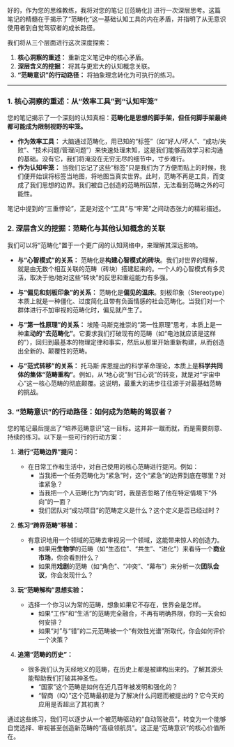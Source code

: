 好的，作为您的思维教练，我将对您的笔记 [[范畴化]] 进行一次深层思考。这篇笔记的精髓在于揭示了“范畴化”这一基础认知工具的内在矛盾，并指明了从无意识使用者到自觉驾驭者的成长路径。

我们将从三个层面进行这次深度探索：
1.  **核心洞察的重述：** 重新定义笔记中的核心矛盾。
2.  **深层含义的挖掘：** 将其与更宏大的认知概念关联。
3.  **“范畴意识”的行动路径：** 将抽象理念转化为可执行的练习。

---

### 1. 核心洞察的重述：从“效率工具”到“认知牢笼”

您的笔记揭示了一个深刻的认知真相：**范畴化是思想的脚手架，但任何脚手架最终都可能成为限制视野的牢笼。**

*   **作为效率工具：** 大脑通过范畴化，用已知的“标签”（如“好人/坏人”、“成功/失败”、“技术问题/管理问题”）来快速处理未知，这是我们能够高效学习和沟通的基础。没有它，我们将淹没在无穷无尽的细节中，寸步难行。
*   **作为认知牢笼：** 当我们忘记了这些“标签”只是我们为了方便而贴上的时候，我们便开始误将标签当地图，将地图当真实世界。此时，范畴不再是工具，而变成了我们思想的边界。我们被自己创造的范畴所囚禁，无法看到范畴之外的可能性。

笔记中提到的“三重悖论”，正是对这个“工具”与“牢笼”之间动态张力的精彩描述。

### 2. 深层含义的挖掘：范畴化与其他认知概念的关联

我们可以将“范畴化”置于一个更广阔的认知网络中，来理解其深远影响。

*   **与“心智模式”的关系：** 范畴化是**构建心智模式的砖块**。我们对世界的理解，就是由无数个相互关联的范畴（砖块）搭建起来的。一个人的心智模式有多灵活，取决于他/她对这些“砖块”的反思和重组能力有多强。

*   **与“偏见和刻板印象”的关系：** 范畴化是**偏见的温床**。刻板印象（Stereotype）本质上就是一种僵化、过度简化且带有负面情感的社会范畴化。当我们对一个群体进行不加审视的范畴化时，偏见就产生了。

*   **与“第一性原理”的关系：** 埃隆·马斯克推崇的“第一性原理”思考，本质上是一种**主动的“去范畴化”**。它要求我们打破现有的范畴（如“电池就应该是这样的”），回归到最基本的物理定律和事实，然后从那里开始重新构建，从而创造出全新的、颠覆性的范畴。

*   **与“范式转移”的关系：** 托马斯·库恩提出的科学革命理论，本质上是**科学共同体的集体“范畴重构”**。例如，从“地心说”到“日心说”的转变，就是对“宇宙中心”这一核心范畴的彻底颠覆。这说明，最重大的进步往往源于对最基础范畴的挑战。

### 3. “范畴意识”的行动路径：如何成为范畴的驾驭者？

您的笔记最后提出了“培养范畴意识”这一目标。这并非一蹴而就，而是需要刻意、持续的练习。以下是一些可行的行动方案：

1.  **进行“范畴边界”提问：**
    *   在日常工作和生活中，对自己使用的核心范畴进行提问。例如：
        *   当我把一个任务范畴化为“紧急”时，这个“紧急”的边界到底在哪里？对谁紧急？
        *   当我把一个人范畴化为“内向”时，我是否忽略了他在特定情境下“外向”的一面？
        *   我们团队对“成功项目”的范畴定义是什么？这个定义是否已经过时？

2.  **练习“跨界范畴”移植：**
    *   有意识地用一个领域的范畴去审视另一个领域，这能带来惊人的创造力。
        *   如果用**生物学**的范畴（如“生态位”、“共生”、“进化”）来看待一个**商业市场**，你会看到什么？
        *   如果用**戏剧**的范畴（如“角色”、“冲突”、“幕布”）来分析一次**团队会议**，你会发现什么？

3.  **玩“范畴解构”思想实验：**
    *   选择一个你习以为常的范畴，想象如果它不存在，世界会是怎样。
        *   如果“工作”和“生活”的范畴完全融合，不再有明确界限，你的一天会如何安排？
        *   如果“对”与“错”的二元范畴被一个“有效性光谱”所取代，你会如何评价一个决策？

4.  **追溯“范畴的历史”：**
    *   很多我们认为天经地义的范畴，在历史上都是被建构出来的。了解其源头能帮助我们打破其神圣性。
        *   “国家”这个范畴是如何在近几百年被发明和强化的？
        *   “智商（IQ）”这个范畴最初是为了解决什么问题而被提出的？它今天的应用是否超出了其初衷？

通过这些练习，我们可以逐步从一个被范畴驱动的“自动驾驶员”，转变为一个能够自觉选择、审视甚至创造新范畴的“高级领航员”。这正是“范畴意识”的核心价值所在。
